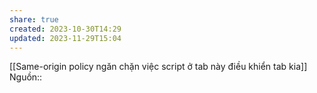 ```yaml
---
share: true
created: 2023-10-30T14:29
updated: 2023-11-29T15:04
---
```

[[Same-origin policy ngăn chặn việc script ở tab này điều khiển tab kia]]
Nguồn::
